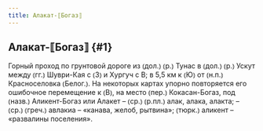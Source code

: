 ```yaml
---
title: Алакат-⟦Богаз⟧
---
```

## Алакат-⟦Богаз⟧ {#1}

Горный проход по грунтовой дороге из ⦅дол.⦆ ⦅р.⦆ Тунас в ⦅дол.⦆ ⦅р.⦆ Ускут между ⦅гг.⦆ Шуври-Кая с ⦅З⦆ и Хургуч с В; в 5,5 км к ⦅Ю⦆ от ⦅н.п.⦆ Красноселовка ⦅Белог.⦆. На некоторых картах упорно повторяется его ошибочное перемещение к ⦅В⦆, на место ⦅пер.⦆ Кокасан-Богаз, под ⦅назв.⦆ Аликент-Богаз или Алакет – ⦅ср.⦆ ⦅р.пл.⦆ алак, алака, алакта; – ⦅ср.⦆ ⦅греч.⦆ авлакиа – «канава, желоб, рытвина»; ⦅тюрк.⦆ аликент – «развалины поселения».
